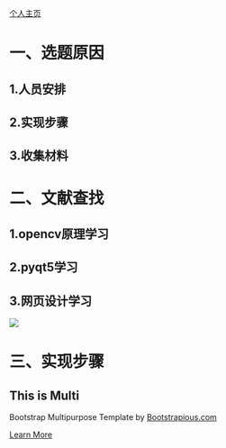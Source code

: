 ﻿<a href="https://github.com/yinxin46/yinxin46.github.io">个人主页</a>
<h1>一、选题原因</h1>
<h2>1.人员安排</h2>
<h2>2.实现步骤</h2>
<h2>3.收集材料</h2>
<h1>二、文献查找</h1>
<h2>1.opencv原理学习</h2>
<h2>2.pyqt5学习</h2>
<h2>3.网页设计学习</h2>
<img src="https://image.shutterstock.com/image-photo/hands-touching-science-network-connection-260nw-762804589.jpg" >
<h1>三、实现步骤</h1>

<section style="background: url(https://image.shutterstock.com/image-photo/hands-touching-science-network-connection-260nw-762804589.jpg)" class="py-5 bg-cover bg-center">
      <div class="hero-overlay"></div>
      <div class="container py-5 text-white text-center">
        <h1 class="text-shadow hero-heading">This is Multi</h1>
        <p class="text-shadow lead my-4">Bootstrap Multipurpose Template by <a href="#" class="text-white">Bootstrapious.com</a></p><a href="#" class="btn btn-outline-light btn-sm">Learn More</a>
      </div>
    </section>